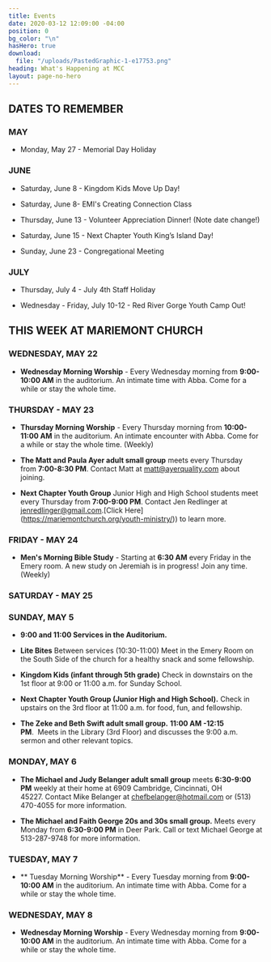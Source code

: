 ```yaml
---
title: Events
date: 2020-03-12 12:09:00 -04:00
position: 0
bg_color: "\n"
hasHero: true
download:
  file: "/uploads/PastedGraphic-1-e17753.png"
heading: What's Happening at MCC
layout: page-no-hero
---
```


## DATES TO REMEMBER

### MAY

* Monday, May 27 - Memorial Day Holiday



### JUNE

* Saturday, June 8 - Kingdom Kids Move Up Day!

* Saturday, June 8- EMI's Creating Connection Class

* Thursday, June 13 - Volunteer Appreciation Dinner! (Note date change!)

* Saturday, June 15 - Next Chapter Youth King’s Island Day!

* Sunday, June 23 - Congregational Meeting

### JULY

* Thursday, July 4 - July 4th Staff Holiday

* Wednesday - Friday, July 10-12 - Red River Gorge Youth Camp Out!


## THIS WEEK AT MARIEMONT CHURCH


### WEDNESDAY, MAY 22

* **Wednesday Morning Worship** - Every Wednesday morning from **9:00-10:00 AM** in the auditorium. An intimate time with Abba. Come for a while or stay the whole time. 


### THURSDAY - MAY 23

* **Thursday Morning Worship** - Every Thursday morning from **10:00-11:00 AM** in the auditorium. An intimate encounter with Abba. Come for a while or stay the whole time. (Weekly)

* **The Matt and Paula Ayer adult small group** meets every Thursday from **7:00-8:30 PM**. Contact Matt at matt@ayerquality.com about joining.

* **Next Chapter Youth Group** Junior High and High School students meet every Thursday from **7:00-9:00 PM**. Contact Jen Redlinger at jenredlinger@gmail.com.[Click Here] (https://mariemontchurch.org/youth-ministry/)) to learn more.

### FRIDAY - MAY 24

* **Men's Morning Bible Study** - Starting at **6:30 AM** every Friday in the Emery room. A new study on Jeremiah is in progress! Join any time.(Weekly)

### SATURDAY - MAY 25


### SUNDAY, MAY 5

* **9:00 and 11:00 Services in the Auditorium.**

* **Lite Bites** Between services (10:30-11:00) Meet in the Emery Room on the South Side of the church for a healthy snack and some fellowship.

* **Kingdom Kids (infant through 5th grade)** Check in downstairs on the 1st floor at 9:00 or 11:00 a.m. for Sunday School.   

* **Next Chapter Youth Group (Junior High and High School).** Check in upstairs on the 3rd floor at 11:00 a.m. for food, fun, and fellowship.

* **The Zeke and Beth Swift adult small group.** **11:00 AM -12:15 PM**.  Meets in the Library (3rd Floor) and discusses the 9:00 a.m. sermon and other relevant topics.

### MONDAY, MAY 6

* **The Michael and Judy Belanger adult small group** meets **6:30-9:00 PM** weekly at their home at 6909 Cambridge, Cincinnati, OH 45227. Contact Mike Belanger at chefbelanger@hotmail.com or (513) 470-4055 for more information. 

* **The Michael and Faith George 20s and 30s small group.** Meets every Monday from **6:30-9:00 PM** in Deer Park. Call or text Michael George at 513-287-9748 for more information.

### TUESDAY, MAY 7

* ** Tuesday Morning Worship** - Every Tuesday morning from **9:00-10:00 AM** in the auditorium. An intimate time with Abba. Come for a while or stay the whole time. 


### WEDNESDAY, MAY 8


* **Wednesday Morning Worship** - Every Wednesday morning from **9:00-10:00 AM** in the auditorium. An intimate time with Abba. Come for a while or stay the whole time. 







